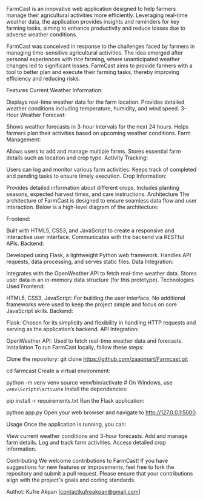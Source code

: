 FarmCast is an innovative web application designed to help farmers manage their agricultural activities more efficiently. Leveraging real-time weather data, the application provides insights and reminders for key farming tasks, aiming to enhance productivity and reduce losses due to adverse weather conditions.

FarmCast was conceived in response to the challenges faced by farmers in managing time-sensitive agricultural activities. The idea emerged after personal experiences with rice farming, where unanticipated weather changes led to significant losses. FarmCast aims to provide farmers with a tool to better plan and execute their farming tasks, thereby improving efficiency and reducing risks.

Features
Current Weather Information:

Displays real-time weather data for the farm location.
Provides detailed weather conditions including temperature, humidity, and wind speed.
3-Hour Weather Forecast:

Shows weather forecasts in 3-hour intervals for the next 24 hours.
Helps farmers plan their activities based on upcoming weather conditions.
Farm Management:

Allows users to add and manage multiple farms.
Stores essential farm details such as location and crop type.
Activity Tracking:

Users can log and monitor various farm activities.
Keeps track of completed and pending tasks to ensure timely execution.
Crop Information:

Provides detailed information about different crops.
Includes planting seasons, expected harvest times, and care instructions.
Architecture
The architecture of FarmCast is designed to ensure seamless data flow and user interaction. Below is a high-level diagram of the architecture:


Frontend:

Built with HTML5, CSS3, and JavaScript to create a responsive and interactive user interface.
Communicates with the backend via RESTful APIs.
Backend:

Developed using Flask, a lightweight Python web framework.
Handles API requests, data processing, and serves static files.
Data Integration:

Integrates with the OpenWeather API to fetch real-time weather data.
Stores user data in an in-memory data structure (for this prototype).
Technologies Used
Frontend:

HTML5, CSS3, JavaScript: For building the user interface.
No additional frameworks were used to keep the project simple and focus on core JavaScript skills.
Backend:

Flask: Chosen for its simplicity and flexibility in handling HTTP requests and serving as the application’s backend.
API Integration:

OpenWeather API: Used to fetch real-time weather data and forecasts.
Installation
To run FarmCast locally, follow these steps:

Clone the repository:
git clone https://github.com/zaapmart/Farmcast.git

cd farmcast
Create a virtual environment:

python -m venv venv
source venv/bin/activate  # On Windows, use `venv\Scripts\activate`
Install the dependencies:

pip install -r requirements.txt
Run the Flask application:

python app.py
Open your web browser and navigate to http://127.0.0.1:5000.

Usage
Once the application is running, you can:

View current weather conditions and 3-hour forecasts.
Add and manage farm details.
Log and track farm activities.
Access detailed crop information.

Contributing
We welcome contributions to FarmCast! If you have suggestions for new features or improvements, feel free to fork the repository and submit a pull request. Please ensure that your contributions align with the project's goals and coding standards.

Authot: Kufre Akpan [contactkufreakpan@gmail.com] 

